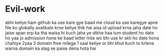 # Evil-work

abhi keliye ham github ka use kare gye baad me cloud ka use karegye apne file ko globally avalibale krne keliye thik hai aisa id upload krna jaha date ho jaise apan erp ka tha waisa hi kuch jaha ye dikhe haa tum student ho date ho yaa jo admission hone ke baad letter mila wo bhi use kr skti ho date hona chahiye 2yaa 3 domain free milega 1 saal keliye or bhi bhut kuch to krlena warna domain ka alag se paise dena hota hai 

